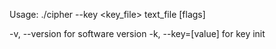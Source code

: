 Usage:
./cipher --key <key_file> text_file [flags]

-v, --version for software version
-k, --key=[value] for key init
